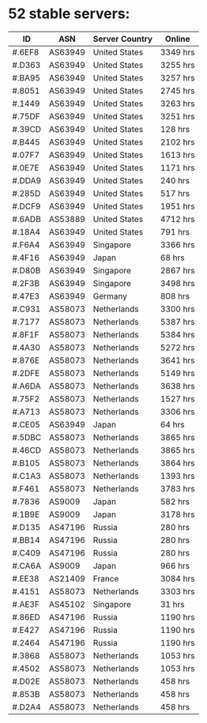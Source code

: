 # 52 stable servers:

| ID | ASN | Server Country | Online |
| ------ | ------ | ------ | ------ |
| #.6EF8 | AS63949 | United States | 3349 hrs |
| #.D363 | AS63949 | United States | 3255 hrs |
| #.BA95 | AS63949 | United States | 3257 hrs |
| #.8051 | AS63949 | United States | 2745 hrs |
| #.1449 | AS63949 | United States | 3263 hrs |
| #.75DF | AS63949 | United States | 3251 hrs |
| #.39CD | AS63949 | United States | 128 hrs |
| #.B445 | AS63949 | United States | 2102 hrs |
| #.07F7 | AS63949 | United States | 1613 hrs |
| #.0E7E | AS63949 | United States | 1171 hrs |
| #.DDA9 | AS63949 | United States | 240 hrs |
| #.285D | AS63949 | United States | 517 hrs |
| #.DCF9 | AS63949 | United States | 1951 hrs |
| #.6ADB | AS53889 | United States | 4712 hrs |
| #.18A4 | AS63949 | United States | 791 hrs |
| #.F6A4 | AS63949 | Singapore | 3366 hrs |
| #.4F16 | AS63949 | Japan | 68 hrs |
| #.D80B | AS63949 | Singapore | 2867 hrs |
| #.2F3B | AS63949 | Singapore | 3498 hrs |
| #.47E3 | AS63949 | Germany | 808 hrs |
| #.C931 | AS58073 | Netherlands | 3300 hrs |
| #.7177 | AS58073 | Netherlands | 5387 hrs |
| #.8F1F | AS58073 | Netherlands | 5384 hrs |
| #.4A30 | AS58073 | Netherlands | 5272 hrs |
| #.876E | AS58073 | Netherlands | 3641 hrs |
| #.2DFE | AS58073 | Netherlands | 5149 hrs |
| #.A6DA | AS58073 | Netherlands | 3638 hrs |
| #.75F2 | AS58073 | Netherlands | 1527 hrs |
| #.A713 | AS58073 | Netherlands | 3306 hrs |
| #.CE05 | AS63949 | Japan | 64 hrs |
| #.5DBC | AS58073 | Netherlands | 3865 hrs |
| #.46CD | AS58073 | Netherlands | 3865 hrs |
| #.B105 | AS58073 | Netherlands | 3864 hrs |
| #.C1A3 | AS58073 | Netherlands | 1393 hrs |
| #.F461 | AS58073 | Netherlands | 3783 hrs |
| #.7836 | AS9009 | Japan | 582 hrs |
| #.1B9E | AS9009 | Japan | 3178 hrs |
| #.D135 | AS47196 | Russia | 280 hrs |
| #.BB14 | AS47196 | Russia | 280 hrs |
| #.C409 | AS47196 | Russia | 280 hrs |
| #.CA6A | AS9009 | Japan | 966 hrs |
| #.EE38 | AS21409 | France | 3084 hrs |
| #.4151 | AS58073 | Netherlands | 3303 hrs |
| #.AE3F | AS45102 | Singapore | 31 hrs |
| #.86ED | AS47196 | Russia | 1190 hrs |
| #.E427 | AS47196 | Russia | 1190 hrs |
| #.2464 | AS47196 | Russia | 1190 hrs |
| #.3868 | AS58073 | Netherlands | 1053 hrs |
| #.4502 | AS58073 | Netherlands | 1053 hrs |
| #.D02E | AS58073 | Netherlands | 458 hrs |
| #.853B | AS58073 | Netherlands | 458 hrs |
| #.D2A4 | AS58073 | Netherlands | 458 hrs |

